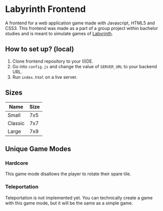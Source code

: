 # Labyrinth Frontend

A frontend for a web application game made with Javascript, HTML5 and CSS3. This frontend was made as a part of a group project within bachelor studies and is meant to simulate games of [Labyrinth](https://www.ravensburger.org/ca-en/discover/labyrinth/index.html).

## How to set up? (local)

1. Clone frontend repository to your (I)DE.
2. Go into `config.js` and change the value of `SERVER_URL` to your backend URL.
3. Run `index.html` on a live server.

## Sizes

|Name|Size|
|---|---|
|Small|7x5|
|Classic|7x7|
|Large|7x9|

## Unique Game Modes
### Hardcore
This game mode disallows the player to rotate their spare tile.

### Teleportation
Teleportation is not implemented yet. You can technically create a game with this game mode, but it will be the same as a simple game.